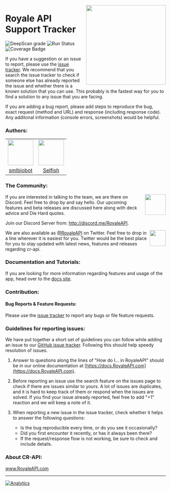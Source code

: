<p align="center" style="pointer-events:none"><img src="https://raw.githubusercontent.com/RoyaleAPI/cr-api-docs/master/docs/img/cr-api-logo-b.png" height=
250px" align="right"></p>

# Royale API Support Tracker

![DeepScan grade](https://deepscan.io/api/projects/2373/branches/14187/badge/grade.svg?token=a1fa0980263b30233c0ddf1e9c3ed778290db2ee)
![Run Status](https://api.shippable.com/projects/5ac811dd508f47070008d93f/badge?branch=master)
![Coverage Badge](https://api.shippable.com/projects/5ac811dd508f47070008d93f/coverageBadge?branch=master)


If you have a suggestion or an issue to report, please use the [issue tracker](https://github.com/cr-api/cr-api/issues).
We recommend that you search the issue tracker to check if someone else has already reported the issue and whether there is a known solution that you can use. This probably is the fastest way for you to find a solution to any issue that you are facing.

If you are adding a bug report, please add steps to reproduce the bug, exact request (method and URL) and response (including response code). Any additonal information (console errors, screenshots) would be helpful.

### Authors:

<table >
<tr>
<td><a target="_blank" href="https://github.com/smlbiobot"><img src="https://avatars1.githubusercontent.com/u/25040297" height=80px"></a></td>
<td><a target="_blank" href="https://github.com/selfish"><img src="https://avatars0.githubusercontent.com/u/7327741" height=80px"></a></td>
</tr>
<tr>
<td align="center"><a target="_blank" href="https://github.com/smlbiobot">smlbiobot</a></td>
<td align="center"><a target="_blank" href="https://github.com/selfish">Selfish</a></td>
</tr>
</table>

### The Community:

<a target="_blank" href="http://discord.me/RoyaleAPI"><img src="https://discordapp.com/assets/94db9c3c1eba8a38a1fcf4f223294185.png" align="right" height="65px"/></a>If you are interested in talking to the team, we are there on Discord. Feel free to drop by and say hello. Our upcoming features and beta releases are discussed here along with deck advice and Die Hard quotes.

Join our Discord Server from: <a href="http://discord.me/RoyaleAPI">http://discord.me/RoyaleAPI</a>.<br />

<a target="_blank" href="https://www.twitter.com/RoyaleAPI"><img src="https://g.twimg.com/dev/img/marketing/twitter-for-websites/header-logo.png" align="right" height="50px"/></a>We are also available as <a href="https://www.twitter.com/RoyaleAPI">@RoyaleAPI</a> on Twitter. Feel free to drop in a line wherever it is easiest for you. Twitter would be the best place for you to stay updated with latest news, features and releases regarding cr-api.

### Documentation and Tutorials:

If you are looking for more information regarding features and usage of the app, head over to the <a target="_blank" href="https://docs.RoyaleAPI.com">docs site</a>.


### Contribution:

#### Bug Reports & Feature Requests:

Please use the [issue tracker](https://github.com/RoyaleAPI/cr-api/issues) to report any bugs or file feature requests.


### Guidelines for reporting issues:

We have put together a short set of guidelines you can follow while adding an issue to our [GitHub issue tracker](https://github.com/RoyaleAPI/cr-api/issues). Following this should help speedy resolution of issues.

1. Answer to questions along the lines of "How do I... in RoyaleAPI" should be in our online documentation at [https://docs.RoyaleAPI.com](https://docs.RoyaleAPI.com). <!--If you are unable to find a how-to guide in our online documentation, feel free to ask your question on our [Discord Server](#the-community).-->

1. Before reporting an issue use the search feature on the issues page to check if there are issues similar to yours. A lot of issues are duplicates, and it is hard to keep track of them or respond when the issues are solved. If you find your issue already reported, feel free to add "+1" reaction and we will keep a note of it.

1. When reporting a new issue in the issue tracker, check whether it helps to answer the following questions:

   - Is the bug reproducible every time, or do you see it occasionally?
   - Did you first encounter it recently, or has it always been there?
   - If the request/response flow is not working, be sure to check and include details.

### About CR-API:

<a href="https://www.RoyaleAPI.com">www.RoyaleAPI.com</a>

---

[![Analytics](https://ga-beacon.appspot.com/UA-105476425-2/RoyaleAPI/readme)](https://docs.RoyaleAPI.com)
